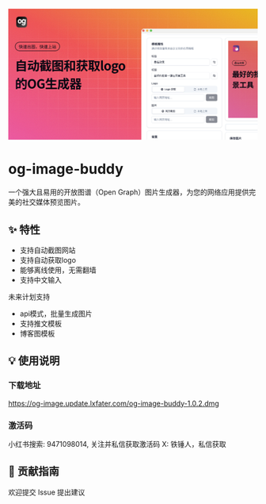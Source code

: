 ![OG Image Buddy 演示](img/print.png)

# og-image-buddy

一个强大且易用的开放图谱（Open Graph）图片生成器，为您的网络应用提供完美的社交媒体预览图片。

## ✨ 特性

- 支持自动截图网站
- 支持自动获取logo
- 能够离线使用，无需翻墙
- 支持中文输入

未来计划支持

- api模式，批量生成图片
- 支持推文模板
- 博客图模板

## 💡 使用说明

### 下载地址

https://og-image.update.lxfater.com/og-image-buddy-1.0.2.dmg

### 激活码

小红书搜索: 9471098014, 关注并私信获取激活码
X: 铁锤人，私信获取

## 🤝 贡献指南

欢迎提交 Issue 提出建议

